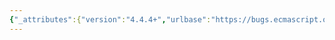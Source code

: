 ```yaml
---
{"_attributes":{"version":"4.4.4+","urlbase":"https://bugs.ecmascript.org/","maintainer":"dherman@mozilla.com"},"bug":{"bug_id":2350,"creation_ts":"2013-12-08 17:14:00 -0800","short_desc":"11.8.4.2 CV of UnicodeEscapeSequence","delta_ts":"2014-05-30 18:45:02 -0700","product":"Draft for 6th Edition","component":"technical issue","version":"Rev 21: November 8, 2013 Draft","rep_platform":"All","op_sys":"All","bug_status":"VERIFIED","resolution":"FIXED","priority":"Normal","bug_severity":"normal","everconfirmed":true,"reporter":{"uid":"ecmascriptbugs","name":"Norbert"},"assigned_to":{"uid":"allen","name":"Allen Wirfs-Brock"},"long_desc":[{"commentid":6887,"comment_count":0,"who":{"uid":"ecmascriptbugs","name":"Norbert"},"bug_when":"2013-12-08 17:14:24 -0800","thetext":"11.8.4.2 defines the CV of UnicodeEscapeSequence through a calculation based on 4 HexDigit values, which don't show up in the production. The CV should simply be the CV of Hex4Digits."},{"commentid":7346,"comment_count":1,"who":{"uid":"allen","name":"Allen Wirfs-Brock"},"bug_when":"2014-02-17 11:06:32 -0800","thetext":"fixed in rev23 editor's draft"},{"commentid":7557,"comment_count":2,"who":{"uid":"allen","name":"Allen Wirfs-Brock"},"bug_when":"2014-04-06 11:30:23 -0700","thetext":"fixed in rev23 draft"},{"commentid":8700,"comment_count":3,"who":{"uid":"ecmascriptbugs","name":"Norbert"},"bug_when":"2014-05-30 18:45:02 -0700","thetext":"Verified in rev 25 draft."}]}}
---
```

